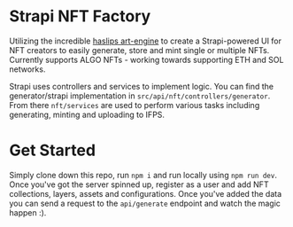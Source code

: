 # Strapi NFT Factory

Utilizing the incredible [haslips art-engine](https://github.com/HashLips/hashlips_art_engine) to create a Strapi-powered UI for NFT creators to easily generate, store and mint single or multiple NFTs. Currently supports ALGO NFTs - working towards supporting ETH and SOL networks.

Strapi uses controllers and services to implement logic. You can find the generator/strapi implementation in `src/api/nft/controllers/generator`. From there `nft/services` are used to perform various tasks including generating, minting and uploading to IFPS.

# Get Started

Simply clone down this repo, run `npm i` and run locally using `npm run dev`. Once you've got the server spinned up, register as a user and add NFT collections, layers, assets and configurations. Once you've added the data you can send a request to the `api/generate` endpoint and watch the magic happen :).
